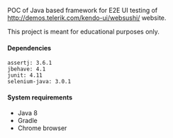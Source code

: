 POC of Java based framework for E2E UI testing of http://demos.telerik.com/kendo-ui/websushi/ website.

This project is meant for educational purposes only. 

#### Dependencies 

    assertj: 3.6.1
    jbehave: 4.1
    junit: 4.11
    selenium-java: 3.0.1

#### System requirements 

* Java 8
* Gradle
* Chrome browser
